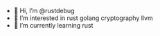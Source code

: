 - 👋 Hi, I’m @rustdebug
- 👀 I’m interested in rust golang cryptography llvm
- 🌱 I’m currently learning rust

